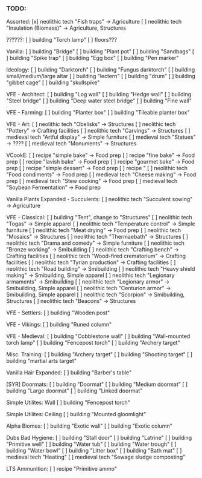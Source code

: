 ### TODO:

Assorted:
[x] neolithic tech "Fish traps" -> Agriculture
[ ] neolithic tech "Insulation (Biomass)" -> Agriculture, Structures

??????:
[ ] building "Torch lamp"
[ ] floors???


Vanilla:
[ ] building "Bridge"
[ ] building "Plant pot"
[ ] building "Sandbags"
[ ] building "Spike trap"
[ ] building "Egg box"
[ ] building "Pen marker"

Ideology:
[ ] building "Darktorch"
[ ] building "Fungus darktorch"
[ ] building small/medium/large altar
[ ] building "lectern"
[ ] building "drum"
[ ] building "gibbet cage"
[ ] building "skullspike"

VFE - Architect:
[ ] building "Log wall"
[ ] building "Hedge wall"
[ ] building "Steel bridge"
[ ] building "Deep water steel bridge"
[ ] building "Fine wall"

VFE - Farming:
[ ] building "Planter box"
[ ] building "Tileable planter box"

VFE - Art:
[ ] neolithic tech "Obelisks" -> Structures
[ ] neolithic tech "Pottery" -> Crafting facilities
[ ] neolithic tech "Carvings" -> Structures
[ ] medieval tech "Artful display" -> Simple furniture
[ ] medieval tech "Statues" -> ????
[ ] medieval tech "Monuments" -> Structures

VCookE:
[ ] recipe "simple bake" -> Food prep
[ ] recipe "fine bake" -> Food prep
[ ] recipe "lavish bake" -> Food prep
[ ] recipe "gourmet bake" -> Food prep
[ ] recipe "simple dessert" -> Food prep
[ ] recipe "
[ ] neolithic tech "Food condiments" -> Food prep
[ ] medieval tech "Cheese making" -> Food prep
[ ] medieval tech "Stew cooking" -> Food prep
[ ] medieval tech "Soybean Fermentation” -> Food prep

Vanilla Plants Expanded - Succulents:
[ ] neolithic tech "Succulent sowing" -> Agriculture

VFE - Classical:
[ ] building "Tent", change to "Structures"
[ ] neolithic tech "Togas" -> Simple apparel
[ ] neolithic tech "Temperature control" -> Simple furniture
[ ] neolithic tech "Meat drying" -> Food prep
[ ] neolithic tech "Mosaics" -> Structures
[ ] neolithic tech "Thermaebath" -> Structures
[ ] neolithic tech "Drama and comedy" -> Simple furniture
[ ] neolithic tech "Bronze working" -> Smibuilding
[ ] neolithic tech "Crafting bench" -> Crafting facilities
[ ] neolithic tech "Wood-fired crematorium" -> Crafting facilities
[ ] neolithic tech "Tyrian production" -> Crafting facilities
[ ] neolithic tech "Road building" -> Smibuilding
[ ] neolithic tech "Heavy shield making" -> Smibuilding, Simple apparel
[ ] neolithic tech "Legionary armaments" -> Smibuilding
[ ] neolithic tech "Legionary armor" -> Smibuilding, Simple apparel
[ ] neolithic tech "Centurion armor" -> Smibuilding, Simple apparel
[ ] neolithic tech "Scorpion" -> Smibuilding, Structures
[ ] neolithic tech "Beacons" -> Structures

VFE - Settlers:
[ ] building "Wooden post"

VFE - Vikings:
[ ] building "Runed column"

VFE - Medieval:
[ ] building "Cobblestone wall"
[ ] building "Wall-mounted torch lamp"
[ ] building "Fencepost torch"
[ ] building "Archery target"

Misc. Training:
[ ] building "Archery target"
[ ] building "Shooting target"
[ ] building "martial arts target"

Vanilla Hair Expanded:
[ ] building "Barber's table"

[SYR] Doormats:
[ ] building "Doormat"
[ ] building "Medium doormat"
[ ] building "Large doormat"
[ ] building "Linked doormat"

Simple Utilites: Wall
[ ] building "Fencepost torch"

Simple Utilites: Ceiling
[ ] building "Mounted gloomlight"

Alpha Biomes:
[ ] building "Exotic wall"
[ ] building "Exotic column"

Dubs Bad Hygiene:
[ ] building "Stall door"
[ ] building "Latrine"
[ ] building "Primitive well"
[ ] building "Water tub"
[ ] building "Water trough"
[ ] building "Water bowl"
[ ] building "Litter box"
[ ] building "Bath mat"
[ ] medieval tech "Heating"
[ ] medieval tech "Sewage sludge composting"

LTS Ammunition:
[ ] recipe "Primitive ammo"

